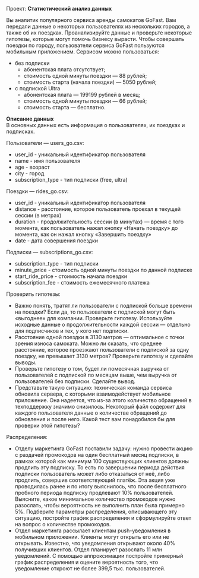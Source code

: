 Проект: **Статистический анализ данных** 

Вы аналитик популярного сервиса аренды самокатов GoFast. Вам передали данные о некоторых пользователях из нескольких городов, а также об их поездках. Проанализируйте данные и проверьте некоторые гипотезы, которые могут помочь бизнесу вырасти.
Чтобы совершать поездки по городу, пользователи сервиса GoFast пользуются мобильным приложением. Сервисом можно пользоваться:

- без подписки
	- абонентская плата отсутствует;
    - стоимость одной минуты поездки — 88 рублей;
    - стоимость старта (начала поездки) — 5050 рублей;
- с подпиской Ultra
  	- абонентская плата — 199199 рублей в месяц;
    - стоимость одной минуты поездки — 66 рублей;
    - стоимость старта — бесплатно.

**Описание данных**  
В основных данных есть информация о пользователях, их поездках и подписках.
   
Пользователи — users_go.csv:
- user_id - уникальный идентификатор пользователя
- name - имя пользователя
- age - возраст
- city - город
- subscription_type - тип подписки (free, ultra)

Поездки — rides_go.csv:  
- user_id - уникальный идентификатор пользователя
- distance - расстояние, которое пользователь проехал в текущей сессии (в метрах)
- duration - продолжительность сессии (в минутах) — время с того момента, как пользователь нажал кнопку «Начать поездку» до момента, как он нажал кнопку «Завершить поездку»
- date - дата совершения поездки
   
Подписки — subscriptions_go.csv:   
- subscription_type - тип подписки
- minute_price - стоимость одной минуты поездки по данной подписке
- start_ride_price - стоимость начала поездки
- subscription_fee - стоимость ежемесячного платежа


Проверить гипотезы:

- Важно понять, тратят ли пользователи с подпиской больше времени на поездки? Если да, то пользователи с подпиской могут быть «выгоднее» для компании. Проверьте гипотезу. Используйте исходные данные о продолжительности каждой сессии — отдельно для подписчиков и тех, у кого нет подписки.
- Расстояние одной поездки в 3130 метров — оптимальное с точки зрения износа самоката. Можно ли сказать, что среднее расстояние, которое проезжают пользователи с подпиской за одну поездку, не превышает 3130 метров? Проверьте гипотезу и сделайте выводы.
- Проверьте гипотезу о том, будет ли помесячная выручка от пользователей с подпиской по месяцам выше, чем выручка от пользователей без подписки. Сделайте вывод.
- Представьте такую ситуацию: техническая команда сервиса обновила сервера, с которыми взаимодействует мобильное приложение. Она надеется, что из-за этого количество обращений в техподдержку значимо снизилось. Некоторый файл содержит для каждого пользователя данные о количестве обращений до обновления и после него. Какой тест вам понадобился бы для проверки этой гипотезы?
   
Распределения: 
- Отделу маркетинга GoFast поставили задачу: нужно провести акцию с раздачей промокодов на один бесплатный месяц подписки, в рамках которой как минимум 100 существующих клиентов должны продлить эту подписку. То есть по завершении периода действия подписки пользователь может либо отказаться от неё, либо продлить, совершив соответствующий платёж. 
Эта акция уже проводилась ранее и по итогу выяснилось, что после бесплатного пробного периода подписку продлевают 10% пользователей. Выясните, какое минимальное количество промокодов нужно разослать, чтобы вероятность не выполнить план была примерно 5%. Подберите параметры распределения, описывающего эту ситуацию, постройте график распределения и сформулируйте ответ на вопрос о количестве промокодов.
- Отдел маркетинга рассылает клиентам push-уведомления в мобильном приложении. Клиенты могут открыть его или не открывать. Известно, что уведомления открывают около 40% получивших клиентов. Отдел планирует разослать 11 млн уведомлений. С помощью аппроксимации постройте примерный график распределения и оцените вероятность того, что уведомление откроют не более 399,5 тыс. пользователей.
